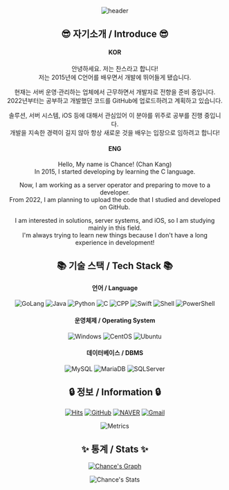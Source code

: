 <div align="center">

![header](https://capsule-render.vercel.app/api?type=Waving&section=header&height=300&text=Hello&fontAlignX=50&fontAlignY=45&color=gradient&fontSize=100&fontColor=ffffff&desc=It's%20Chance%20GitHub)

## 😎 자기소개 / Introduce 😎

#### KOR
안녕하세요. 저는 찬스라고 합니다!  
저는 2015년에 C언어를 배우면서 개발에 뛰어들게 됐습니다.  

현재는 서버 운영·관리하는 업체에서 근무하면서 개발자로 전향을 준비 중입니다.  
2022년부터는 공부하고 개발했던 코드를 GitHub에 업로드하려고 계획하고 있습니다.  

솔루션, 서버 시스템, iOS 등에 대해서 관심있어 이 분야를 위주로 공부를 진행 중입니다.  
개발을 지속한 경력이 길지 않아 항상 새로운 것을 배우는 입장으로 임하려고 합니다!

#### ENG
Hello, My name is Chance! (Chan Kang)  
In 2015, I started developing by learning the C language.  
    
Now, I am working as a server operator and preparing to move to a developer.  
From 2022, I am planning to upload the code that I studied and developed on GitHub.

I am interested in solutions, server systems, and iOS, so I am studying mainly in this field.  
I'm always trying to learn new things because I don't have a long experience in development!
    
## 📚 기술 스택 / Tech Stack 📚
    
#### 언어 / Language
![GoLang](https://img.shields.io/badge/Go-00AED8?style=flat-square&logo=Go&logoColor=white)
![Java](https://img.shields.io/badge/Java-E97F00?style=flat-square&logo=Java&logoColor=white)
![Python](https://img.shields.io/badge/Python-3776AB?style=flat-square&logo=Python&logoColor=white)
![C](https://img.shields.io/badge/C-A8B9CC?style=flat-square&logo=C&logoColor=white)
![CPP](https://img.shields.io/badge/C++-00599C?style=flat-square&logo=C%2B%2B&logoColor=white)
![Swift](https://img.shields.io/badge/Swift-E54D34?style=flat-square&logo=Swift&logoColor=white)
![Shell](https://img.shields.io/badge/Shell-black?style=flat-square&logo=Shell&logoColor=white)
![PowerShell](https://img.shields.io/badge/PowerShell-012252?style=flat-square&logo=PowerShell&logoColor=white)

#### 운영체제 / Operating System
![Windows](https://img.shields.io/badge/Windows%20Server-0081DA?style=flat-square&logo=Windows&logoColor=white)
![CentOS](https://img.shields.io/badge/CentOS-262577?style=flat-square&logo=CentOS&logoColor=white)
![Ubuntu](https://img.shields.io/badge/Ubuntu-D34414?style=flat-square&logo=Ubuntu&logoColor=white)

#### 데이터베이스 / DBMS
![MySQL](https://img.shields.io/badge/MySQL-417399?style=flat-square&logo=MySQL&logoColor=white)
![MariaDB](https://img.shields.io/badge/MariaDB-002D40?style=flat-square&logo=MariaDB&logoColor=white)
![SQLServer](https://img.shields.io/badge/SQL%20Server-D34414?style=flat-square&logo=Microsoft%20SQL%20Server&logoColor=white)

## 🔒 정보 / Information 🔒
[![Hits](https://hits.seeyoufarm.com/api/count/incr/badge.svg?url=https%3A%2F%2Fgithub.com%2Fahs0432&count_bg=%2379C83D&title_bg=%23555555&icon=&icon_color=%23E7E7E7&title=hits&edge_flat=false)](https://hits.seeyoufarm.com)
[![GitHub](https://img.shields.io/badge/GitHub-181717?style=flat-square&logo=GitHub&logoColor=white)](https://github.com/ahs0432)
[![NAVER](https://img.shields.io/badge/NAVER-1EC800?style=flat-square)](https://blog.naver.com/chance0432)
[![Gmail](https://img.shields.io/badge/Gmail-EA4335?style=flat-square&logo=Gmail&logoColor=white)](mailto:ahs0432@gmail.com)

![Metrics](https://metrics.lecoq.io/ahs0432?template=terminal&languages=1&base=header%2C%20activity%2C%20community%2C%20repositories%2C%20metadata&base.indepth=false&base.hireable=false&languages=false&languages.skipped=ahs0432.github.io&languages.limit=8&languages.threshold=0%25&languages.other=false&languages.colors=github&languages.sections=most-used&languages.indepth=false&languages.analysis.timeout=15&languages.categories=markup%2C%20programming&languages.recent.categories=markup%2C%20programming&languages.recent.load=300&languages.recent.days=31&config.timezone=Asia%2FSeoul&config.padding=0%2C%208)

## ✨ 통계 / Stats ✨
[![Chance's Graph](https://github-readme-activity-graph.vercel.app/graph?username=ahs0432&theme=xcode)](https://github.com/ashutosh00710/github-readme-activity-graph)

![Chance's Stats](https://github-readme-stats.vercel.app/api?username=ahs0432&theme=vision-friendly-dark)
